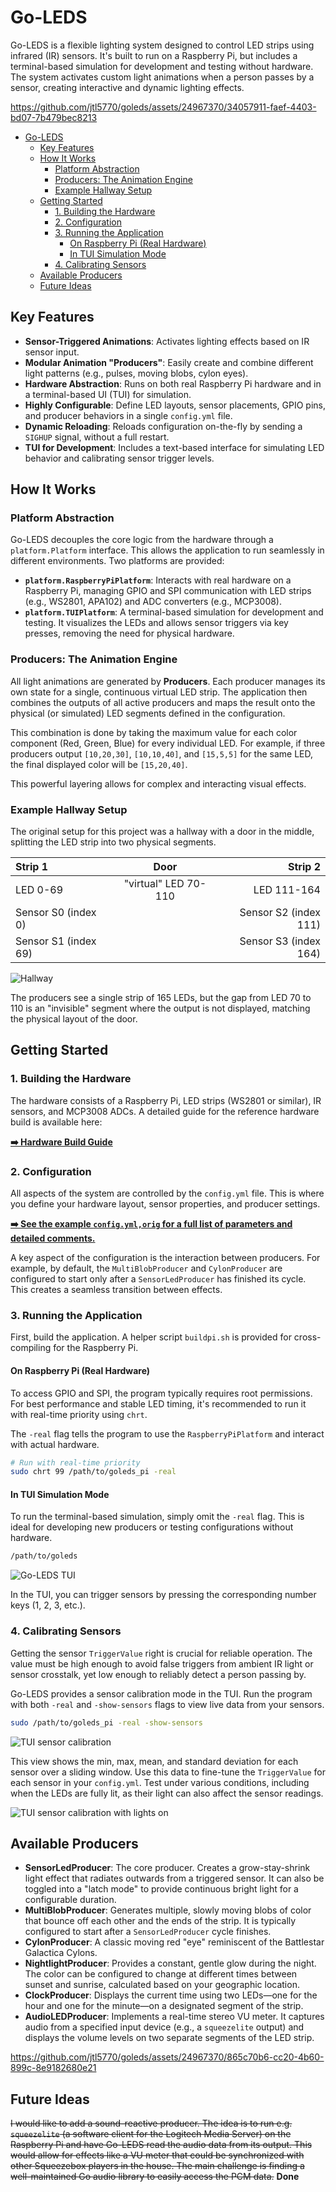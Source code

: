 # Go-LEDS

Go-LEDS is a flexible lighting system designed to control LED strips
using infrared (IR) sensors. It's built to run on a Raspberry Pi, but
includes a terminal-based simulation for development and testing
without hardware. The system activates custom light animations when a
person passes by a sensor, creating interactive and dynamic lighting
effects.

https://github.com/jtl5770/goleds/assets/24967370/34057911-faef-4403-bd07-7b479bec8213

<!--toc:start-->
- [Go-LEDS](#go-leds)
  - [Key Features](#key-features)
  - [How It Works](#how-it-works)
    - [Platform Abstraction](#platform-abstraction)
    - [Producers: The Animation Engine](#producers-the-animation-engine)
    - [Example Hallway Setup](#example-hallway-setup)
  - [Getting Started](#getting-started)
    - [1. Building the Hardware](#1-building-the-hardware)
    - [2. Configuration](#2-configuration)
    - [3. Running the Application](#3-running-the-application)
      - [On Raspberry Pi (Real Hardware)](#on-raspberry-pi-real-hardware)
      - [In TUI Simulation Mode](#in-tui-simulation-mode)
    - [4. Calibrating Sensors](#4-calibrating-sensors)
  - [Available Producers](#available-producers)
  - [Future Ideas](#future-ideas)
<!--toc:end-->

## Key Features

*   **Sensor-Triggered Animations**: Activates lighting effects based
    on IR sensor input.
*   **Modular Animation "Producers"**: Easily create and combine
    different light patterns (e.g., pulses, moving blobs, cylon eyes).
*   **Hardware Abstraction**: Runs on both real Raspberry Pi hardware
    and in a terminal-based UI (TUI) for simulation.
*   **Highly Configurable**: Define LED layouts, sensor placements,
    GPIO pins, and producer behaviors in a single `config.yml` file.
*   **Dynamic Reloading**: Reloads configuration on-the-fly by sending
    a `SIGHUP` signal, without a full restart.
*   **TUI for Development**: Includes a text-based interface for
    simulating LED behavior and calibrating sensor trigger levels.

## How It Works

### Platform Abstraction

Go-LEDS decouples the core logic from the hardware through a
`platform.Platform` interface. This allows the application to run
seamlessly in different environments. Two platforms are provided:

*   **`platform.RaspberryPiPlatform`**: Interacts with real hardware
    on a Raspberry Pi, managing GPIO and SPI communication with LED
    strips (e.g., WS2801, APA102) and ADC converters (e.g., MCP3008).
*   **`platform.TUIPlatform`**: A terminal-based simulation for
    development and testing. It visualizes the LEDs and allows sensor
    triggers via key presses, removing the need for physical hardware.

### Producers: The Animation Engine

All light animations are generated by **Producers**. Each producer
manages its own state for a single, continuous virtual LED strip. The
application then combines the outputs of all active producers and maps
the result onto the physical (or simulated) LED segments defined in
the configuration.

This combination is done by taking the maximum value for each color
component (Red, Green, Blue) for every individual LED. For example, if
three producers output `[10,20,30]`, `[10,10,40]`, and `[15,5,5]` for
the same LED, the final displayed color will be `[15,20,40]`.

This powerful layering allows for complex and interacting visual effects.

### Example Hallway Setup

The original setup for this project was a hallway with a door in the
middle, splitting the LED strip into two physical segments.

| Strip 1              | Door                 |               Strip 2 |
|:---------------------|:--------------------:|----------------------:|
| LED 0-69             | "virtual" LED 70-110 |           LED 111-164 |
| Sensor S0 (index 0)  |                      | Sensor S2 (index 111) |
| Sensor S1 (index 69) |                      | Sensor S3 (index 164) |

![Hallway](images/hallway.png)

The producers see a single strip of 165 LEDs, but the gap from LED 70
to 110 is an "invisible" segment where the output is not displayed,
matching the physical layout of the door.

## Getting Started

### 1. Building the Hardware

The hardware consists of a Raspberry Pi, LED strips (WS2801 or
similar), IR sensors, and MCP3008 ADCs. A detailed guide for the
reference hardware build is available here:

**[➡️ Hardware Build Guide](Hardware.md)**

### 2. Configuration

All aspects of the system are controlled by the `config.yml`
file. This is where you define your hardware layout, sensor
properties, and producer settings.

**[➡️ See the example `config.yml,orig` for a full list of parameters and detailed comments.](config.yml)**

A key aspect of the configuration is the interaction between
producers. For example, by default, the `MultiBlobProducer` and
`CylonProducer` are configured to start only after a
`SensorLedProducer` has finished its cycle. This creates a seamless
transition between effects.

### 3. Running the Application

First, build the application. A helper script `buildpi.sh` is provided
for cross-compiling for the Raspberry Pi.

#### On Raspberry Pi (Real Hardware)

To access GPIO and SPI, the program typically requires root
permissions. For best performance and stable LED timing, it's
recommended to run it with real-time priority using `chrt`.

The `-real` flag tells the program to use the `RaspberryPiPlatform`
and interact with actual hardware.

```bash
# Run with real-time priority
sudo chrt 99 /path/to/goleds_pi -real
```

#### In TUI Simulation Mode

To run the terminal-based simulation, simply omit the `-real`
flag. This is ideal for developing new producers or testing
configurations without hardware.

```bash
/path/to/goleds
```

![Go-LEDS TUI](images/goleds-tui.png)

In the TUI, you can trigger sensors by pressing the corresponding
number keys (1, 2, 3, etc.).

### 4. Calibrating Sensors

Getting the sensor `TriggerValue` right is crucial for reliable
operation. The value must be high enough to avoid false triggers from
ambient IR light or sensor crosstalk, yet low enough to reliably
detect a person passing by.

Go-LEDS provides a sensor calibration mode in the TUI. Run the program
with both `-real` and `-show-sensors` flags to view live data from
your sensors.

```bash
sudo /path/to/goleds_pi -real -show-sensors
```

![TUI sensor calibration](images/goleds-tui-sensors.png)

This view shows the min, max, mean, and standard deviation for each
sensor over a sliding window. Use this data to fine-tune the
`TriggerValue` for each sensor in your `config.yml`. Test under
various conditions, including when the LEDs are fully lit, as their
light can also affect the sensor readings.

![TUI sensor calibration with lights on](images/goleds-tui-sensors-light.png)

## Available Producers

*   **SensorLedProducer**: The core producer. Creates a
    grow-stay-shrink light effect that radiates outwards from a
    triggered sensor. It can also be toggled into a "latch mode" to
    provide continuous bright light for a configurable duration.
*   **MultiBlobProducer**: Generates multiple, slowly moving blobs of
    color that bounce off each other and the ends of the strip. It is
    typically configured to start after a `SensorLedProducer` cycle
    finishes.
*   **CylonProducer**: A classic moving red "eye" reminiscent of the
    Battlestar Galactica Cylons.
*   **NightlightProducer**: Provides a constant, gentle glow during
    the night. The color can be configured to change at different
    times between sunset and sunrise, calculated based on your geographic
    location.
*   **ClockProducer**: Displays the current time using two LEDs—one
    for the hour and one for the minute—on a designated segment of the
    strip.
*   **AudioLEDProducer**: Implements a real-time stereo VU meter. It
    captures audio from a specified input device (e.g., a `squeezelite`
    output) and displays the volume levels on two separate segments of
    the LED strip.

https://github.com/jtl5770/goleds/assets/24967370/865c70b6-cc20-4b60-899c-8e9182680e21

## Future Ideas

~~I would like to add a sound-reactive producer. The idea is to run
e.g. `squeezelite` (a software client for the Logitech Media Server) on the
Raspberry Pi and have Go-LEDS read the audio data from its
output. This would allow for effects like a VU meter that could be
synchronized with other Squeezebox players in the house. The main
challenge is finding a well-maintained Go audio library to easily
access the PCM data.~~ **Done**

<!-- Local Variables: -->
<!-- eval: (auto-fill-mode t) -->
<!-- End: -->
